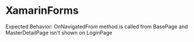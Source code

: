 # XamarinForms
Expected Behavior:
OnNavigatedFrom method is called from BasePage and MasterDetailPage isn't shown on LoginPage

